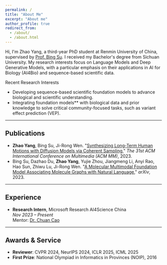 ```yaml
---
permalink: /
title: "About Me"
excerpt: "About me"
author_profile: true
redirect_from: 
  - /about/
  - /about.html
---
```


Hi, I'm Zhao Yang, a third-year PhD student at Renmin University of China, supervised by [Prof. Bing Su](https://gsai.ruc.edu.cn/bingsu). I received my Bachelor's degree from Sichuan University. My research interests focus on Language Models and Deep Generative Models, with a particular emphasis on their applications in AI for Biology (AI4Bio) and sequence-based scientific data.

Recent Research Interests
- Developing sequence-based scientific foundation models to advance biological and scientific understanding.
- Integrating foundation models** with biological data and prior knowledge to solve critical community-focused tasks, such as variant effect prediction (VEP).

---

## Publications
- **Zhao Yang**, Bing Su, Ji-Rong Wen. "[Synthesizing Long-Term Human Motions with Diffusion Models via Coherent Sampling](https://dl.acm.org/doi/10.1145/3581783.3611887)," *The 31st ACM International Conference on Multimedia (ACM MM)*, 2023.
- Bing Su, Dazhao Du, **Zhao Yang**, Yujie Zhou, Jiangmeng Li, Anyi Rao, Hao Sun, Zhiwu Lu, Ji-Rong Wen. "[A Molecular Multimodal Foundation Model Associating Molecule Graphs with Natural Language](https://arxiv.org/abs/2209.05481)," *arXiv*, 2023.

---

## Experience
- **Research Intern**, Microsoft Research AI4Science China  
  *Nov 2023 – Present*  
  Mentor: [Dr. Chuan Cao](https://www.microsoft.com/en-us/research/people/chuancao/)

---

## Awards & Service
- **Reviewer**: CVPR 2024, NeurIPS 2024, ICLR 2025, ICML 2025
- **First Prize**: National Olympiad in Informatics in Provinces (NOIP), 2016
